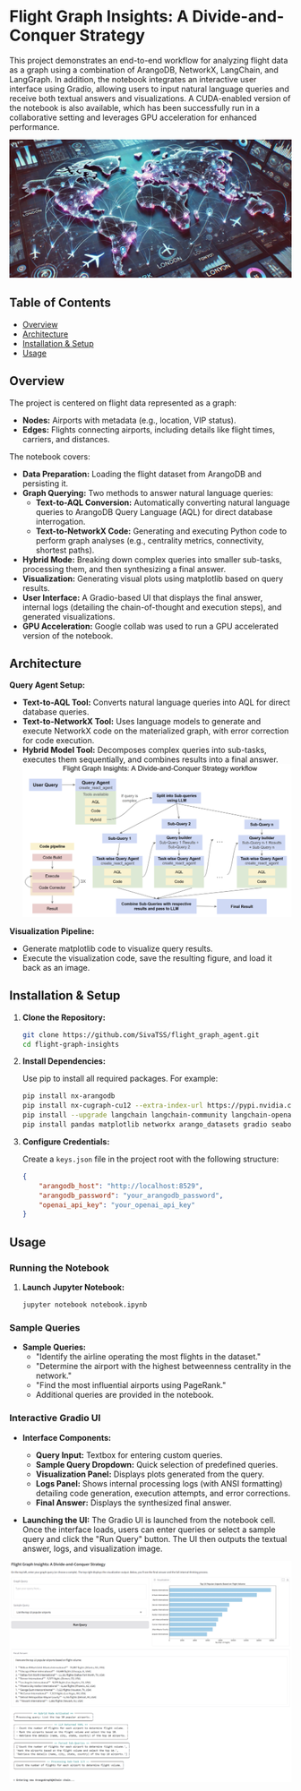# Flight Graph Insights: A Divide-and-Conquer Strategy

This project demonstrates an end-to-end workflow for analyzing flight data as a graph using a combination of ArangoDB, NetworkX, LangChain, and LangGraph. In addition, the notebook integrates an interactive user interface using Gradio, allowing users to input natural language queries and receive both textual answers and visualizations. A CUDA-enabled version of the notebook is also available, which has been successfully run in a collaborative setting and leverages GPU acceleration for enhanced performance.

![Flight Graph](images/intro_flights.png)


## Table of Contents

- [Overview](#overview)
- [Architecture](#architecture)
- [Installation & Setup](#installation--setup)
- [Usage](#usage)

## Overview

The project is centered on flight data represented as a graph:
- **Nodes:** Airports with metadata (e.g., location, VIP status).
- **Edges:** Flights connecting airports, including details like flight times, carriers, and distances.

The notebook covers:
- **Data Preparation:** Loading the flight dataset from ArangoDB and persisting it.
- **Graph Querying:** Two methods to answer natural language queries:
  - **Text-to-AQL Conversion:** Automatically converting natural language queries to ArangoDB Query Language (AQL) for direct database interrogation.
  - **Text-to-NetworkX Code:** Generating and executing Python code to perform graph analyses (e.g., centrality metrics, connectivity, shortest paths).
- **Hybrid Mode:** Breaking down complex queries into smaller sub-tasks, processing them, and then synthesizing a final answer.
- **Visualization:** Generating visual plots using matplotlib based on query results.
- **User Interface:** A Gradio-based UI that displays the final answer, internal logs (detailing the chain-of-thought and execution steps), and generated visualizations.
- **GPU Acceleration:** Google collab was used to run a GPU accelerated version of the notebook.
## Architecture

**Query Agent Setup:**
   - **Text-to-AQL Tool:** Converts natural language queries into AQL for direct database queries.
   - **Text-to-NetworkX Tool:** Uses language models to generate and execute NetworkX code on the materialized graph, with error correction for code execution.
   - **Hybrid Model Tool:** Decomposes complex queries into sub-tasks, executes them sequentially, and combines results into a final answer.
![Pipeline](images/pipeline.png)

**Visualization Pipeline:**
   - Generate matplotlib code to visualize query results.
   - Execute the visualization code, save the resulting figure, and load it back as an image.

## Installation & Setup

1. **Clone the Repository:**

   ```bash
   git clone https://github.com/SivaTSS/flight_graph_agent.git
   cd flight-graph-insights
   ```

2. **Install Dependencies:**

   Use pip to install all required packages. For example:

   ```bash
   pip install nx-arangodb
   pip install nx-cugraph-cu12 --extra-index-url https://pypi.nvidia.com  # For CUDA-enabled GPUs only
   pip install --upgrade langchain langchain-community langchain-openai langgraph
   pip install pandas matplotlib networkx arango_datasets gradio seaborn plotly ansi2html
   ```

3. **Configure Credentials:**

   Create a `keys.json` file in the project root with the following structure:

   ```json
   {
       "arangodb_host": "http://localhost:8529",
       "arangodb_password": "your_arangodb_password",
       "openai_api_key": "your_openai_api_key"
   }
   ```

## Usage

### Running the Notebook

1. **Launch Jupyter Notebook:**

   ```bash
   jupyter notebook notebook.ipynb
   ```

### Sample Queries

- **Sample Queries:**
  - "Identify the airline operating the most flights in the dataset."
  - "Determine the airport with the highest betweenness centrality in the network."
  - "Find the most influential airports using PageRank."
  - Additional queries are provided in the notebook.

### Interactive Gradio UI

- **Interface Components:**
  - **Query Input:** Textbox for entering custom queries.
  - **Sample Query Dropdown:** Quick selection of predefined queries.
  - **Visualization Panel:** Displays plots generated from the query.
  - **Logs Panel:** Shows internal processing logs (with ANSI formatting) detailing code generation, execution attempts, and error corrections.
  - **Final Answer:** Displays the synthesized final answer.


- **Launching the UI:**
  The Gradio UI is launched from the notebook cell. Once the interface loads, users can enter queries or select a sample query and click the "Run Query" button. The UI then outputs the textual answer, logs, and visualization image.

![App snapshot](images/app.png)